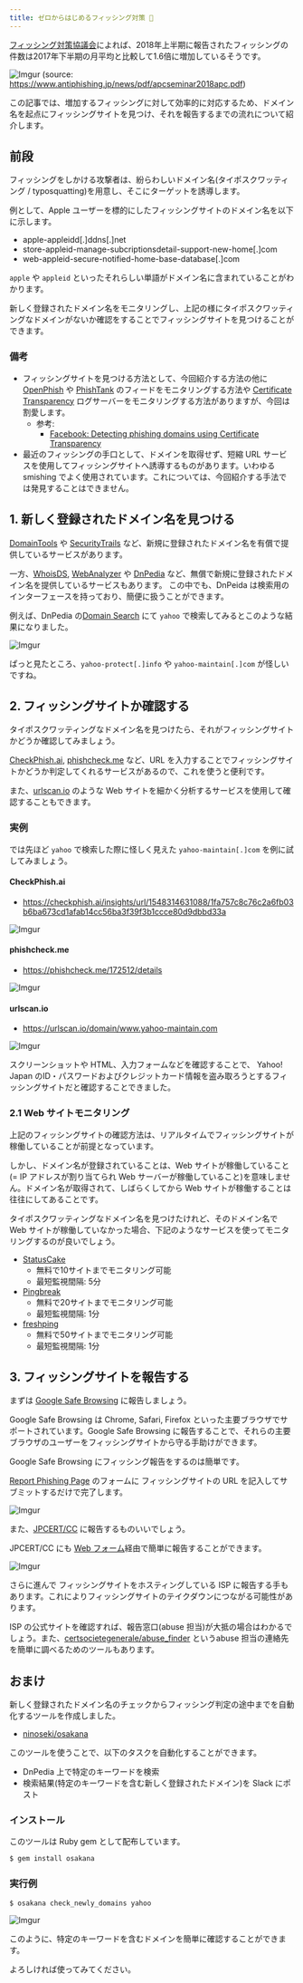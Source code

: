 ```yaml
---
title: ゼロからはじめるフィッシング対策 🎣
---
```


[フィッシング対策協議会](https://www.antiphishing.jp/)によれば、2018年上半期に報告されたフィッシングの件数は2017年下半期の月平均と比較して1.6倍に増加しているそうです。

![Imgur](https://i.imgur.com/P5dfL8v.png)
(source: https://www.antiphishing.jp/news/pdf/apcseminar2018apc.pdf)

この記事では、増加するフィッシングに対して効率的に対応するため、ドメイン名を起点にフィッシングサイトを見つけ、それを報告するまでの流れについて紹介します。

## 前段

フィッシングをしかける攻撃者は、紛らわしいドメイン名(タイポスクワッティング / typosquatting)を用意し、そこにターゲットを誘導します。

例として、Apple ユーザーを標的にしたフィッシングサイトのドメイン名を以下に示します。

- apple-appleidd[.]ddns[.]net
- store-appleid-manage-subcriptionsdetail-support-new-home[.]com
- web-appleid-secure-notified-home-base-database[.]com

`apple` や `appleid` といったそれらしい単語がドメイン名に含まれていることがわかります。

新しく登録されたドメイン名をモニタリングし、上記の様にタイポスクワッティングなドメインがないか確認をすることでフィッシングサイトを見つけることができます。

### 備考

- フィッシングサイトを見つける方法として、今回紹介する方法の他に [OpenPhish](https://openphish.com/) や [PhishTank](https://www.phishtank.com/) のフィードをモニタリングする方法や [Certificate Transparency](https://www.certificate-transparency.org/) ログサーバーをモニタリングする方法がありますが、今回は割愛します。
  - 参考:
    - [Facebook: Detecting phishing domains using Certificate Transparency](https://www.facebook.com/notes/protect-the-graph/detecting-phishing-domains-using-certificate-transparency/2037453483161459/)
- 最近のフィッシングの手口として、ドメインを取得せず、短縮 URL サービスを使用してフィッシングサイトへ誘導するものがあります。いわゆる smishing でよく使用されています。これについては、今回紹介する手法では発見することはできません。

## 1. 新しく登録されたドメイン名を見つける

[DomainTools](https://www.domaintools.com/) や [SecurityTrails](https://securitytrails.com/) など、新規に登録されたドメイン名を有償で提供しているサービスがあります。

一方、[WhoisDS](https://whoisds.com/), [WebAnalyzer](https://wa-com.com/) や [DnPedia](https://dnpedia.com/) など、無償で新規に登録されたドメイン名を提供しているサービスもあります。
この中でも、DnPeida は検索用のインターフェースを持っており、簡便に扱うことができます。

例えば、DnPedia の[Domain Search](https://dnpedia.com/tlds/search.php) にて `yahoo` で検索してみるとこのような結果になりました。

![Imgur](https://i.imgur.com/YGZzlql.png)

ぱっと見たところ、`yahoo-protect[.]info` や `yahoo-maintain[.]com` が怪しいですね。

## 2. フィッシングサイトか確認する

タイポスクワッティングなドメイン名を見つけたら、それがフィッシングサイトかどうか確認してみましょう。

[CheckPhish.ai](https://checkphish.ai), [phishcheck.me](https://phishcheck.me/) など、URL を入力することでフィッシングサイトかどうか判定してくれるサービスがあるので、これを使うと便利です。

また、[urlscan.io](https://urlscan.io/) のような Web サイトを細かく分析するサービスを使用して確認することもできます。

### 実例

では先ほど `yahoo` で検索した際に怪しく見えた `yahoo-maintain[.]com` を例に試してみましょう。

#### CheckPhish.ai

- https://checkphish.ai/insights/url/1548314631088/1fa757c8c76c2a6fb03b6ba673cd1afab14cc56ba3f39f3b1ccce80d9dbbd33a

![Imgur](https://i.imgur.com/BrWszEO.png)

#### phishcheck.me

- https://phishcheck.me/172512/details

![Imgur](https://i.imgur.com/VFnYw6S.png)

#### urlscan.io

- https://urlscan.io/domain/www.yahoo-maintain.com

![Imgur](https://i.imgur.com/PfsD8Qt.png)

スクリーンショットや HTML、入力フォームなどを確認することで、 Yahoo! Japan のID・パスワードおよびクレジットカード情報を盗み取ろうとするフィッシングサイトだと確認することできました。

### 2.1 Web サイトモニタリング

上記のフィッシングサイトの確認方法は、リアルタイムでフィッシングサイトが稼働していることが前提となっています。

しかし、ドメイン名が登録されていることは、Web サイトが稼働していること(= IP アドレスが割り当てられ Web サーバーが稼働していること)を意味しません。ドメイン名が取得されて、しばらくしてから Web サイトが稼働することは往往にしてあることです。

タイポスクワッティングなドメイン名を見つけたけれど、そのドメイン名で Web サイトが稼働していなかった場合、下記のようなサービスを使ってモニタリングするのが良いでしょう。

- [StatusCake](https://www.statuscake.com/)
  - 無料で10サイトまでモニタリング可能
  - 最短監視間隔: 5分
- [Pingbreak](https://pingbreak.com/)
  - 無料で20サイトまでモニタリング可能
  - 最短監視間隔: 1分
- [freshping](https://www.freshworks.com/website-monitoring/)
  - 無料で50サイトまでモニタリング可能
  - 最短監視間隔: 1分

## 3. フィッシングサイトを報告する

まずは [Google Safe Browsing](https://safebrowsing.google.com/) に報告しましょう。

Google Safe Browsing は Chrome, Safari, Firefox といった主要ブラウザでサポートされています。Google Safe Browsing に報告することで、それらの主要ブラウザのユーザーをフィッシングサイトから守る手助けができます。

Google Safe Browsing にフィッシング報告をするのは簡単です。

[Report Phishing Page](https://safebrowsing.google.com/safebrowsing/report_phish/?hl=en) のフォームに フィッシングサイトの URL を記入してサブミットするだけで完了します。

![Imgur](https://i.imgur.com/AQouxwf.png)

また、[JPCERT/CC](https://www.jpcert.or.jp/) に報告するものいいでしょう。

JPCERT/CC にも [Web フォーム](https://form.jpcert.or.jp/)経由で簡単に報告することができます。

![Imgur](https://i.imgur.com/wJFun4d.png)

さらに進んで フィッシングサイトをホスティングしている ISP に報告する手もあります。これによりフィッシングサイトのテイクダウンにつながる可能性があります。

ISP の公式サイトを確認すれば、報告窓口(abuse 担当)が大抵の場合はわかるでしょう。また、[certsocietegenerale/abuse_finder](https://github.com/certsocietegenerale/abuse_finder) というabuse 担当の連絡先を簡単に調べるためのツールもあります。

## おまけ

新しく登録されたドメイン名のチェックからフィッシング判定の途中までを自動化するツールを作成しました。

- [ninoseki/osakana](https://github.com/ninoseki/osakana)

このツールを使うことで、以下のタスクを自動化することができます。

- DnPedia 上で特定のキーワードを検索
- 検索結果(特定のキーワードを含む新しく登録されたドメイン)を Slack にポスト

### インストール

このツールは Ruby gem として配布しています。

```sh
$ gem install osakana
```

### 実行例

```shell
$ osakana check_newly_domains yahoo
```

![Imgur](https://i.imgur.com/ylFsgBu.png)

このように、特定のキーワードを含むドメインを簡単に確認することができます。

よろしければ使ってみてください。

